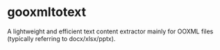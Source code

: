 # gooxmltotext
A lightweight and efficient text content extractor mainly for OOXML files (typically referring to docx/xlsx/pptx).
